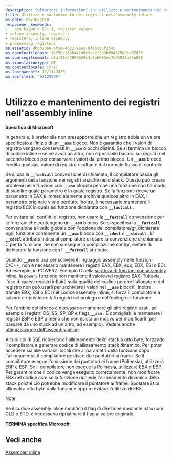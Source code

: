 ```yaml
---
description: "Ulteriori informazioni su: utilizzo e mantenimento dei registri nell'assembly inline"
title: Utilizzo e mantenimento dei registri nell'assembly inline
ms.date: 08/30/2018
helpviewer_keywords:
- __asm keyword [C++], register values
- inline assembly, registers
- registers, inline assembly
- preserving registers
ms.assetid: dbcd7360-6f3e-4b22-9ee2-9f65ca6f2543
ms.openlocfilehash: 36758a313044190c9ee2f2a9b094325821d87635
ms.sourcegitcommit: d6af41e42699628c3e2e6063ec7b03931a49a098
ms.translationtype: MT
ms.contentlocale: it-IT
ms.lasthandoff: 12/11/2020
ms.locfileid: "97122005"
---
```

# <a name="using-and-preserving-registers-in-inline-assembly"></a>Utilizzo e mantenimento dei registri nell'assembly inline

**Specifico di Microsoft**

In generale, è preferibile non presupporre che un registro abbia un valore specificato all'inizio di un **`__asm`** blocco. Non è garantito che i valori di registro vengano conservati in **`__asm`** blocchi distinti. Se si termina un blocco di codice inline e se ne avvia un altro, non è possibile basarsi sui registri nel secondo blocco per conservare i valori dal primo blocco. Un **`__asm`** blocco eredita qualsiasi valore di registro risultante dal normale flusso di controllo.

Se si usa la **`__fastcall`** convenzione di chiamata, il compilatore passa gli argomenti della funzione nei registri anziché nello stack. Questo può creare problemi nelle funzioni con **`__asm`** blocchi perché una funzione non ha modo di stabilire quale parametro è in quale registro. Se la funzione riceve un parametro in EAX e immediatamente archivia qualcos'altro in EAX, il parametro originale viene perduto. Inoltre, è necessario mantenere il registro ECX in qualsiasi funzione dichiarata con **`__fastcall`** .

Per evitare tali conflitti di registro, non usare la **`__fastcall`** convenzione per le funzioni che contengono un **`__asm`** blocco. Se si specifica la **`__fastcall`** convenzione a livello globale con l'opzione del compilatore/gr, dichiarare ogni funzione contenente un **`__asm`** blocco con **`__cdecl`** o **`__stdcall`** . L' **`__cdecl`** attributo indica al compilatore di usare la convenzione di chiamata C per la funzione. Se non si esegue la compilazione con/gr, evitare di dichiarare la funzione con l' **`__fastcall`** attributo.

Quando **`__asm`** si usa per scrivere il linguaggio assembly nelle funzioni C/C++, non è necessario mantenere i registri EAX, EBX, ecx, EDX, ESI o EDI. Ad esempio, in POWER2. Esempio C nella [scrittura di funzioni con assembly inline](../../assembler/inline/writing-functions-with-inline-assembly.md), la `power2` funzione non mantiene il valore nel registro EAX. Tuttavia, l'uso di questi registri influirà sulla qualità del codice perché l'allocatore del registro non può usarli per archiviare i valori nei **`__asm`** blocchi. Inoltre, tramite EBX, ESI o EDI nel codice assembly inline, si forza il compilatore a salvare e ripristinare tali registri nel prologo e nell'epilogo di funzione.

Per l'ambito del blocco è necessario mantenere gli altri registri usati, ad esempio i registri DS, SS, SP, BP e flags **`__asm`** . È consigliabile mantenere i registri ESP e EBP a meno che non esista un motivo per modificarli (per passare da uno stack ad un altro, ad esempio). Vedere anche [ottimizzazione dell'assembly inline](../../assembler/inline/optimizing-inline-assembly.md).

Alcuni tipi di SSE richiedono l'allineamento dello stack a otto byte, forzando il compilatore a generare codice di allineamento stack dinamico. Per poter accedere sia alle variabili locali che ai parametri della funzione dopo l'allineamento, il compilatore gestisce due puntatori ai frame.  Se il compilatore esegue l'omissione dei puntatori ai frame (Polinesia), utilizzerà EBP e ESP.  Se il compilatore non esegue la Polinesia, utilizzerà EBX e EBP. Per garantire che il codice venga eseguito correttamente, non modificare EBX nel codice asm se la funzione richiede l'allineamento dinamico dello stack poiché ciò potrebbe modificare il puntatore ai frame. Spostare i tipi allineati a otto byte dalla funzione oppure evitare l'utilizzo di EBX.

> [!NOTE]
> Se il codice assembly inline modifica il flag di direzione mediante istruzioni CLD o STD, è necessario ripristinare il flag al valore originale.

**TERMINA specifica Microsoft**

## <a name="see-also"></a>Vedi anche

[Assembler inline](../../assembler/inline/inline-assembler.md)<br/>

